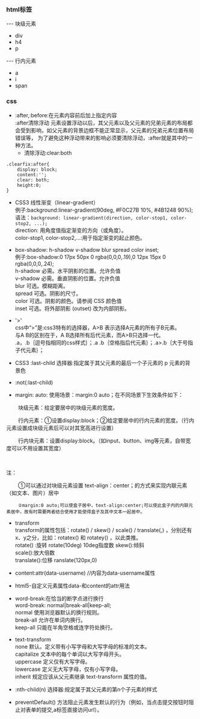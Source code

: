 ### html标签
--- 块级元素
 * div   
 * h4
 * p

 --- 行内元素
  * a
  * i
  * span

### css
* :after,:before:在元素内容前后加上指定内容  
  :after清除浮动
   元素设置浮动以后，其父元素以及父元素的兄弟元素的布局都会受到影响，如父元素的背景边框不能正常显示，父元素的兄弟元素位置布局错误等，
   为了避免这种浮动带来的影响必须要清除浮动，:after就是其中的一种方法。
   * 清除浮动:clear:both  
```
.clearfix:after{
    display: block;
    content:'';
    clear: both;
    height:0;
}
```

* CSS3 线性渐变（linear-gradient）   
例子:background:linear-gradient(90deg, #F0C27B 10%, #4B1248 90%);   
语法：`background: linear-gradient(direction, color-stop1, color-stop2, ...); `  
direction:	用角度值指定渐变的方向（或角度）。  
color-stop1, color-stop2,...:用于指定渐变的起止颜色。 

* box-shadow: h-shadow v-shadow blur spread color inset;  
例子:box-shadow:0 17px 50px 0 rgba(0,0,0,.19),0 12px 15px 0 rgba(0,0,0,.24);  
  h-shadow	必需。水平阴影的位置。允许负值    	
  v-shadow	必需。垂直阴影的位置。允许负值   
blur	可选。模糊距离。  
spread	可选。阴影的尺寸。  	
color	可选。阴影的颜色。请参阅 CSS 颜色值  
inset	可选。将外部阴影 (outset) 改为内部阴影。  

* '>'  
css中“>”是:css3特有的选择器，A>B 表示选择A元素的所有子B元素。  
与A B的区别在于，A B选择所有后代元素，而A>B只选择一代。  
 .a，.b｛逗号指相同的css样式｝；.a .b｛空格指后代元素｝；.a>.b｛大于号指子代元素｝；

 * CSS3 :last-child 选择器:指定属于其父元素的最后一个子元素的 p 元素的背景色  
* :not(:last-child)  
 * margin: auto:
 使用场景：margin:0 auto；在不同场景下生效条件如下：

        块级元素：给定要居中的块级元素的宽度。

        行内元素：①设置display:block；②给定要居中的行内元素的宽度。（行内元素设置成块级元素后可以对其宽高进行设置）

        行内块元素：设置display:block。（如input、button、img等元素，自带宽度可以不用设置其宽度）

 

注：

        ①可以通过对块级元素设置 text-align：center；的方式来实现内联元素（如文本、图片）居中

        `②margin:0 auto;可以使盒子居中，text-align:center;可以使此盒子内的内联元素居中，故有时需要两者结合使用才能使得盒子及其中文本一起居中。`

* transform  
transform的属性包括：rotate() / skew() / scale() / translate(,) ，分别还有x、y之分，比如：rotatex() 和 rotatey() ，以此类推。  
rotate() :旋转 rotate(10deg)  10deg指度数
skew():倾斜  
scale():放大倍数  
translate():位移 ranslate(120px,0)  

* content:attr(data-username) //内容为data-username属性
* html5-自定义元素属性data-和content的attr用法
* word-break:在恰当的断字点进行换行  
word-break: normal|break-all|keep-all;  
normal	使用浏览器默认的换行规则。  
break-all	允许在单词内换行。  
keep-all	只能在半角空格或连字符处换行。  
* text-transform  
none	默认。定义带有小写字母和大写字母的标准的文本。  
capitalize	文本中的每个单词以大写字母开头。  
uppercase	定义仅有大写字母。  
lowercase	定义无大写字母，仅有小写字母。  
inherit	规定应该从父元素继承 text-transform 属性的值。  
*  :nth-child(n) 选择器:规定属于其父元素的第n个子元素的样式  

 * preventDefault() 方法阻止元素发生默认的行为（例如，当点击提交按钮时阻止对表单的提交,a标签直接访问url）。
